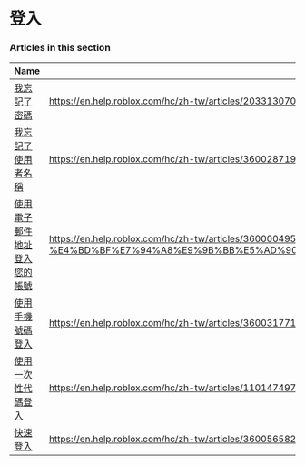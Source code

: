 # 登入  
### Articles in this section
Name|URL
-|-
[我忘記了密碼](./我忘記了密碼.html) |https://en.help.roblox.com/hc/zh-tw/articles/203313070-%E6%88%91%E5%BF%98%E8%A8%98%E4%BA%86%E5%AF%86%E7%A2%BC
[我忘記了使用者名稱](./我忘記了使用者名稱.html) |https://en.help.roblox.com/hc/zh-tw/articles/360028719931-%E6%88%91%E5%BF%98%E8%A8%98%E4%BA%86%E4%BD%BF%E7%94%A8%E8%80%85%E5%90%8D%E7%A8%B1
[使用電子郵件地址登入您的帳號](./使用電子郵件地址登入您的帳號.html) |https://en.help.roblox.com/hc/zh-tw/articles/360000495826-%E4%BD%BF%E7%94%A8%E9%9B%BB%E5%AD%90%E9%83%B5%E4%BB%B6%E5%9C%B0%E5%9D%80%E7%99%BB%E5%85%A5%E6%82%A8%E7%9A%84%E5%B8%B3%E8%99%9F
[使用手機號碼登入](./使用手機號碼登入.html) |https://en.help.roblox.com/hc/zh-tw/articles/360031771371-%E4%BD%BF%E7%94%A8%E6%89%8B%E6%A9%9F%E8%99%9F%E7%A2%BC%E7%99%BB%E5%85%A5
[使用一次性代碼登入](./使用一次性代碼登入.html) |https://en.help.roblox.com/hc/zh-tw/articles/11014749736980-%E4%BD%BF%E7%94%A8%E4%B8%80%E6%AC%A1%E6%80%A7%E4%BB%A3%E7%A2%BC%E7%99%BB%E5%85%A5
[快速登入](./快速登入.html) |https://en.help.roblox.com/hc/zh-tw/articles/360056582012-%E5%BF%AB%E9%80%9F%E7%99%BB%E5%85%A5